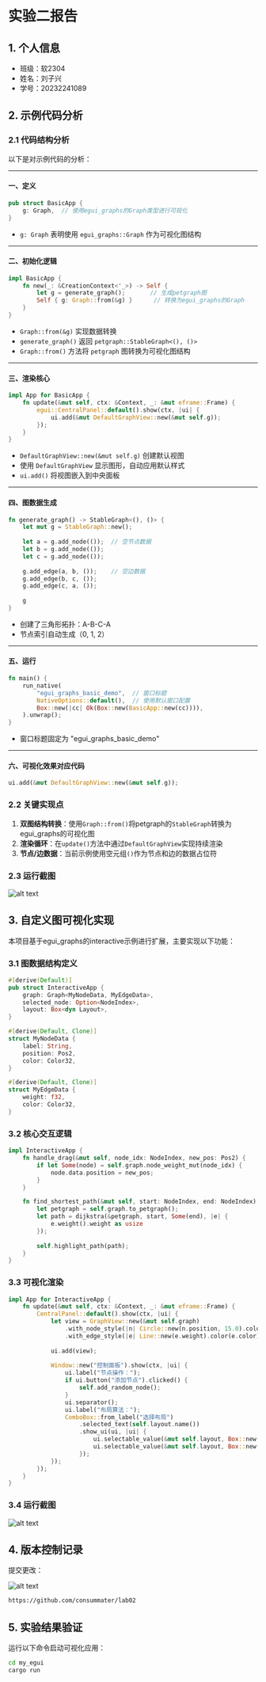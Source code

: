 # 实验二报告

## 1. 个人信息

- 班级：软2304  
- 姓名：刘子兴  
- 学号：20232241089  

## 2. 示例代码分析

### 2.1 代码结构分析

以下是对示例代码的分析：

---

#### 一、定义

```rust
pub struct BasicApp {
    g: Graph,  // 使用egui_graphs的Graph类型进行可视化
}
```

- `g: Graph` 表明使用 `egui_graphs::Graph` 作为可视化图结构

---

#### 二、初始化逻辑

```rust
impl BasicApp {
    fn new(_: &CreationContext<'_>) -> Self {
        let g = generate_graph();       // 生成petgraph图
        Self { g: Graph::from(&g) }      // 转换为egui_graphs的Graph
    }
}
```

- `Graph::from(&g)` 实现数据转换
- `generate_graph()` 返回 `petgraph::StableGraph<(), ()>`
- `Graph::from()` 方法将 `petgraph` 图转换为可视化图结构

---

#### 三、渲染核心

```rust
impl App for BasicApp {
    fn update(&mut self, ctx: &Context, _: &mut eframe::Frame) {
        egui::CentralPanel::default().show(ctx, |ui| {
            ui.add(&mut DefaultGraphView::new(&mut self.g));
        });
    }
}
```

- `DefaultGraphView::new(&mut self.g)` 创建默认视图
- 使用 `DefaultGraphView` 显示图形，自动应用默认样式
- `ui.add()` 将视图嵌入到中央面板

---

#### 四、图数据生成

```rust
fn generate_graph() -> StableGraph<(), ()> {
    let mut g = StableGraph::new();
    
    let a = g.add_node(());  // 空节点数据
    let b = g.add_node(());
    let c = g.add_node(());
    
    g.add_edge(a, b, ());    // 空边数据
    g.add_edge(b, c, ());
    g.add_edge(c, a, ());
    
    g
}
```

- 创建了三角形拓扑：A-B-C-A
- 节点索引自动生成（0, 1, 2）

---

#### 五、运行

```rust
fn main() {
    run_native(
        "egui_graphs_basic_demo",  // 窗口标题
        NativeOptions::default(),  // 使用默认窗口配置
        Box::new(|cc| Ok(Box::new(BasicApp::new(cc)))),
    ).unwrap();
}
```

- 窗口标题固定为 "egui_graphs_basic_demo"

---

#### 六、可视化效果对应代码

```rust
ui.add(&mut DefaultGraphView::new(&mut self.g));
```

### 2.2 关键实现点

1. **双图结构转换**：使用`Graph::from()`将petgraph的`StableGraph`转换为egui_graphs的可视化图
2. **渲染循环**：在`update()`方法中通过`DefaultGraphView`实现持续渲染
3. **节点/边数据**：当前示例使用空元组`()`作为节点和边的数据占位符

### 2.3 运行截图

![alt text](image.png)

## 3. 自定义图可视化实现

本项目基于egui_graphs的interactive示例进行扩展，主要实现以下功能：

### 3.1 图数据结构定义

```rust
#[derive(Default)]
pub struct InteractiveApp {
    graph: Graph<MyNodeData, MyEdgeData>,
    selected_node: Option<NodeIndex>, 
    layout: Box<dyn Layout>,  
}

#[derive(Default, Clone)]
struct MyNodeData {
    label: String, 
    position: Pos2,
    color: Color32,
}

#[derive(Default, Clone)]
struct MyEdgeData {
    weight: f32,    
    color: Color32,   
}
```

### 3.2 核心交互逻辑

```rust
impl InteractiveApp {
    fn handle_drag(&mut self, node_idx: NodeIndex, new_pos: Pos2) {
        if let Some(node) = self.graph.node_weight_mut(node_idx) {
            node.data.position = new_pos;
        }
    }

    fn find_shortest_path(&mut self, start: NodeIndex, end: NodeIndex) {
        let petgraph = self.graph.to_petgraph();
        let path = dijkstra(&petgraph, start, Some(end), |e| {
            e.weight().weight as usize
        });
        
        self.highlight_path(path);
    }
}
```

### 3.3 可视化渲染

```rust
impl App for InteractiveApp {
    fn update(&mut self, ctx: &Context, _: &mut eframe::Frame) {
        CentralPanel::default().show(ctx, |ui| {
            let view = GraphView::new(&mut self.graph)
                .with_node_style(|n| Circle::new(n.position, 15.0).color(n.color))
                .with_edge_style(|e| Line::new(e.weight).color(e.color));
            
            ui.add(view);
            
            Window::new("控制面板").show(ctx, |ui| {
                ui.label("节点操作：");
                if ui.button("添加节点").clicked() {
                    self.add_random_node();
                }
                ui.separator();
                ui.label("布局算法：");
                ComboBox::from_label("选择布局")
                    .selected_text(self.layout.name())
                    .show_ui(ui, |ui| {
                        ui.selectable_value(&mut self.layout, Box::new(RandomLayout), "随机布局");
                        ui.selectable_value(&mut self.layout, Box::new(HierarchicalLayout), "层次布局");
                    });
            });
        });
    }
}
```

### 3.4 运行截图

![alt text](image-1.png)

## 4. 版本控制记录

提交更改：

![alt text](image-2.png)

```bash
https://github.com/consummater/lab02
```

## 5. 实验结果验证

运行以下命令启动可视化应用：

```bash
cd my_egui
cargo run
```

